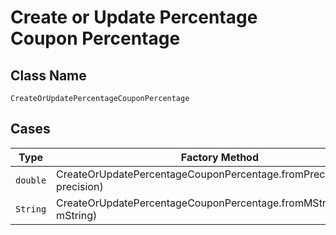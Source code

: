 
# Create or Update Percentage Coupon Percentage

## Class Name

`CreateOrUpdatePercentageCouponPercentage`

## Cases

| Type | Factory Method |
|  --- | --- |
| `double` | CreateOrUpdatePercentageCouponPercentage.fromPrecision(double precision) |
| `String` | CreateOrUpdatePercentageCouponPercentage.fromMString(String mString) |

